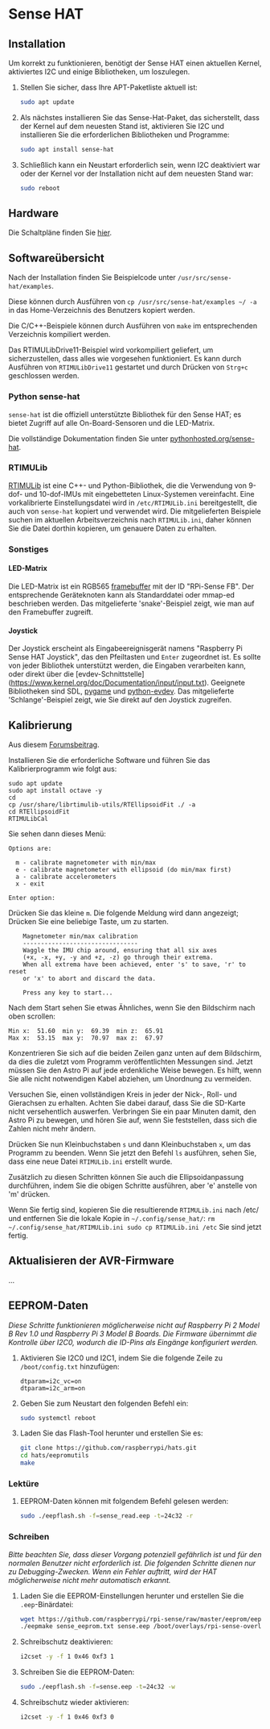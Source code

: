 # Sense HAT

## Installation

Um korrekt zu funktionieren, benötigt der Sense HAT einen aktuellen Kernel, aktiviertes I2C und einige Bibliotheken, um loszulegen.

1. Stellen Sie sicher, dass Ihre APT-Paketliste aktuell ist:

    ```bash
    sudo apt update
    ```

1. Als nächstes installieren Sie das Sense-Hat-Paket, das sicherstellt, dass der Kernel auf dem neuesten Stand ist, aktivieren Sie I2C und installieren Sie die erforderlichen Bibliotheken und Programme:

    ```bash
    sudo apt install sense-hat
    ```

1. Schließlich kann ein Neustart erforderlich sein, wenn I2C deaktiviert war oder der Kernel vor der Installation nicht auf dem neuesten Stand war:

    ```bash
    sudo reboot
    ```

## Hardware

Die Schaltpläne finden Sie [hier](images/Sense-HAT-V1_0.pdf).

## Softwareübersicht

Nach der Installation finden Sie Beispielcode unter `/usr/src/sense-hat/examples`.

Diese können durch Ausführen von `cp /usr/src/sense-hat/examples ~/ -a` in das Home-Verzeichnis des Benutzers kopiert werden.

Die C/C++-Beispiele können durch Ausführen von `make` im entsprechenden Verzeichnis kompiliert werden.

Das RTIMULibDrive11-Beispiel wird vorkompiliert geliefert, um sicherzustellen, dass alles wie vorgesehen funktioniert. Es kann durch Ausführen von `RTIMULibDrive11` gestartet und durch Drücken von `Strg+c` geschlossen werden.

### Python sense-hat

`sense-hat` ist die offiziell unterstützte Bibliothek für den Sense HAT; es bietet Zugriff auf alle On-Board-Sensoren und die LED-Matrix.

Die vollständige Dokumentation finden Sie unter [pythonhosted.org/sense-hat](https://pythonhosted.org/sense-hat/).

### RTIMULib

[RTIMULib](https://github.com/RPi-Distro/RTIMULib) ist eine C++- und Python-Bibliothek, die die Verwendung von 9-dof- und 10-dof-IMUs mit eingebetteten Linux-Systemen vereinfacht. Eine vorkalibrierte Einstellungsdatei wird in `/etc/RTIMULib.ini` bereitgestellt, die auch von `sense-hat` kopiert und verwendet wird. Die mitgelieferten Beispiele suchen im aktuellen Arbeitsverzeichnis nach `RTIMULib.ini`, daher können Sie die Datei dorthin kopieren, um genauere Daten zu erhalten.

### Sonstiges

#### LED-Matrix

Die LED-Matrix ist ein RGB565 [framebuffer](https://www.kernel.org/doc/Documentation/fb/framebuffer.txt) mit der ID "RPi-Sense FB". Der entsprechende Geräteknoten kann als Standarddatei oder mmap-ed beschrieben werden. Das mitgelieferte 'snake'-Beispiel zeigt, wie man auf den Framebuffer zugreift.

#### Joystick

Der Joystick erscheint als Eingabeereignisgerät namens "Raspberry Pi Sense HAT Joystick", das den Pfeiltasten und `Enter` zugeordnet ist. Es sollte von jeder Bibliothek unterstützt werden, die Eingaben verarbeiten kann, oder direkt über die [evdev-Schnittstelle] (https://www.kernel.org/doc/Documentation/input/input.txt). Geeignete Bibliotheken sind SDL, [pygame](http://www.pygame.org/docs/) und [python-evdev](https://python-evdev.readthedocs.org/en/latest/). Das mitgelieferte 'Schlange'-Beispiel zeigt, wie Sie direkt auf den Joystick zugreifen.

## Kalibrierung

Aus diesem [Forumsbeitrag](https://www.raspberrypi.org/forums/viewtopic.php?f=104&t=109064&p=750616#p810193).

Installieren Sie die erforderliche Software und führen Sie das Kalibrierprogramm wie folgt aus:

````
sudo apt update
sudo apt install octave -y
cd
cp /usr/share/librtimulib-utils/RTEllipsoidFit ./ -a
cd RTEllipsoidFit
RTIMULibCal
````

Sie sehen dann dieses Menü:  

````
Options are:

  m - calibrate magnetometer with min/max
  e - calibrate magnetometer with ellipsoid (do min/max first)
  a - calibrate accelerometers
  x - exit

Enter option:
````

Drücken Sie das kleine `m`. Die folgende Meldung wird dann angezeigt; Drücken Sie eine beliebige Taste, um zu starten.

````
    Magnetometer min/max calibration
    --------------------------------
    Waggle the IMU chip around, ensuring that all six axes
    (+x, -x, +y, -y and +z, -z) go through their extrema.
    When all extrema have been achieved, enter 's' to save, 'r' to reset
    or 'x' to abort and discard the data.

    Press any key to start...
````

Nach dem Start sehen Sie etwas Ähnliches, wenn Sie den Bildschirm nach oben scrollen:
````
Min x:  51.60  min y:  69.39  min z:  65.91
Max x:  53.15  max y:  70.97  max z:  67.97
````

Konzentrieren Sie sich auf die beiden Zeilen ganz unten auf dem Bildschirm, da dies die zuletzt vom Programm veröffentlichten Messungen sind.
Jetzt müssen Sie den Astro Pi auf jede erdenkliche Weise bewegen. Es hilft, wenn Sie alle nicht notwendigen Kabel abziehen, um Unordnung zu vermeiden.

Versuchen Sie, einen vollständigen Kreis in jeder der Nick-, Roll- und Gierachsen zu erhalten. Achten Sie dabei darauf, dass Sie die SD-Karte nicht versehentlich auswerfen. Verbringen Sie ein paar Minuten damit, den Astro Pi zu bewegen, und hören Sie auf, wenn Sie feststellen, dass sich die Zahlen nicht mehr ändern.

Drücken Sie nun Kleinbuchstaben `s` und dann Kleinbuchstaben `x`, um das Programm zu beenden. Wenn Sie jetzt den Befehl `ls` ausführen, sehen Sie, dass eine neue Datei `RTIMULib.ini` erstellt wurde.

Zusätzlich zu diesen Schritten können Sie auch die Ellipsoidanpassung durchführen, indem Sie die obigen Schritte ausführen, aber 'e' anstelle von 'm' drücken.

Wenn Sie fertig sind, kopieren Sie die resultierende `RTIMULib.ini` nach /etc/ und entfernen Sie die lokale Kopie in `~/.config/sense_hat/`:
    ````
    rm ~/.config/sense_hat/RTIMULib.ini
    sudo cp RTIMULib.ini /etc
    ````
Sie sind jetzt fertig.

## Aktualisieren der AVR-Firmware

...

## EEPROM-Daten

*Diese Schritte funktionieren möglicherweise nicht auf Raspberry Pi 2 Model B Rev 1.0 und Raspberry Pi 3 Model B Boards. Die Firmware übernimmt die Kontrolle über I2C0, wodurch die ID-Pins als Eingänge konfiguriert werden.*

1. Aktivieren Sie I2C0 und I2C1, indem Sie die folgende Zeile zu `/boot/config.txt` hinzufügen:

    ```
    dtparam=i2c_vc=on
    dtparam=i2c_arm=on
    ```
    
1. Geben Sie zum Neustart den folgenden Befehl ein:

    ```bash
    sudo systemctl reboot
    ```
    
1. Laden Sie das Flash-Tool herunter und erstellen Sie es:

    ```bash
    git clone https://github.com/raspberrypi/hats.git
    cd hats/eepromutils
    make
    ```

### Lektüre

1. EEPROM-Daten können mit folgendem Befehl gelesen werden:

    ```bash
    sudo ./eepflash.sh -f=sense_read.eep -t=24c32 -r
    ```

### Schreiben

*Bitte beachten Sie, dass dieser Vorgang potenziell gefährlich ist und für den normalen Benutzer nicht erforderlich ist. Die folgenden Schritte dienen nur zu Debugging-Zwecken. Wenn ein Fehler auftritt, wird der HAT möglicherweise nicht mehr automatisch erkannt.*

1. Laden Sie die EEPROM-Einstellungen herunter und erstellen Sie die `.eep`-Binärdatei:

    ```bash
    wget https://github.com/raspberrypi/rpi-sense/raw/master/eeprom/eeprom_settings.txt -O sense_eeprom.txt
    ./eepmake sense_eeprom.txt sense.eep /boot/overlays/rpi-sense-overlay.dtb
    ```

1. Schreibschutz deaktivieren:

    ```bash
    i2cset -y -f 1 0x46 0xf3 1
    ```

1. Schreiben Sie die EEPROM-Daten:

    ```bash
    sudo ./eepflash.sh -f=sense.eep -t=24c32 -w

    ```
    
1. Schreibschutz wieder aktivieren:

    ```bash
    i2cset -y -f 1 0x46 0xf3 0
    ```